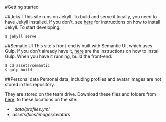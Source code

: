 #Getting started

##Jekyll
This site runs on Jekyll. To build and serve it locally, you need to have Jekyll installed. If you don't, see [here](https://jekyllrb.com/docs/) for instructions on how to install Jekyll. To start developing:
```
$ jekyll serve
```

##Sematic UI
This site's front-end is built with Semantic UI, which uses Gulp. If you don't already have it, [here](https://github.com/gulpjs/gulp/blob/v3.9.1/docs/getting-started.md) are the instructions on how to install Gulp. When you have it running, build the front-end:
```
$ cd assets/semantic
$ gulp build
```

##Personal data
Personal data, including profiles and avatar images are not stored in this repository.

They are stored on the team drive. Download these files and folders from [here](https://drive.google.com/drive/u/0/folders/1REpXD_vqHhhFkcKbs5fwDbt7u9BJYnar), to these locations on the site:
- __data/profiles.yml_
- _assets/files/images/avatars_
